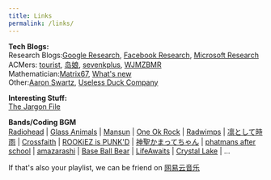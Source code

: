 ```yaml
---
title: Links
permalink: /links/
---
```


**Tech Blogs:**         
 Research Blogs:[Google Research](https://research.google.com/), [Facebook Research](https://research.fb.com/), [Microsoft Research](https://www.microsoft.com/en-us/research/)             
 ACMers: [tourist](http://codeforces.com/profile/tourist), [岛娘](http://www.shuizilong.com/house/), [sevenkplus](http://sevenkplus.com/), [WJMZBMR](https://sites.google.com/site/wjmzbmr/home)        
 Mathematician:[Matrix67](http://www.matrix67.com/blog/), [What's new](https://terrytao.wordpress.com/)       
 Other:[Aaron Swartz](http://www.aaronsw.com/weblog/), [Useless Duck Company](https://www.youtube.com/user/nicholmikey)     
           
            
 **Interesting Stuff:**    
 [The Jargon File](http://www.catb.org/jargon/html/) 
            
           
 **Bands/Coding BGM**    
 [Radiohead](http://www.wasteheadquarters.com/) | 
 [Glass Animals](http://www.glassanimals.eu/) | 
 [Mansun](http://rateyourmusic.com/artist/mansun) | 
 [One Ok Rock](http://www.oneokrock.com/) | 
 [Radwimps](http://radwimps.jp/) | 
 [凛として時雨](http://www.sigure.jp/) | 
 [Crossfaith](http://www.crossfaith.jp/) | 
 [ROOKiEZ is PUNK'D](http://www.rookiez-official.com/) | 
 [神聖かまってちゃん](http://wmg.jp/artist/kamattechan/) | 
 [phatmans after school](https://phatmansafterschool.com/) | 
 [amazarashi](http://www.amazarashi.com/) | 
 [Base Ball Bear](http://www.baseballbear.com/) | 
 [LifeAwaits](https://lifeawaitsband.bandcamp.com/releases) | 
 [Crystal Lake](http://crystallake.jp/) |
 ...
 
 If that's also your playlist, we can be friend on [网易云音乐](http://music.163.com/#/user/home?id=63382414)



  
